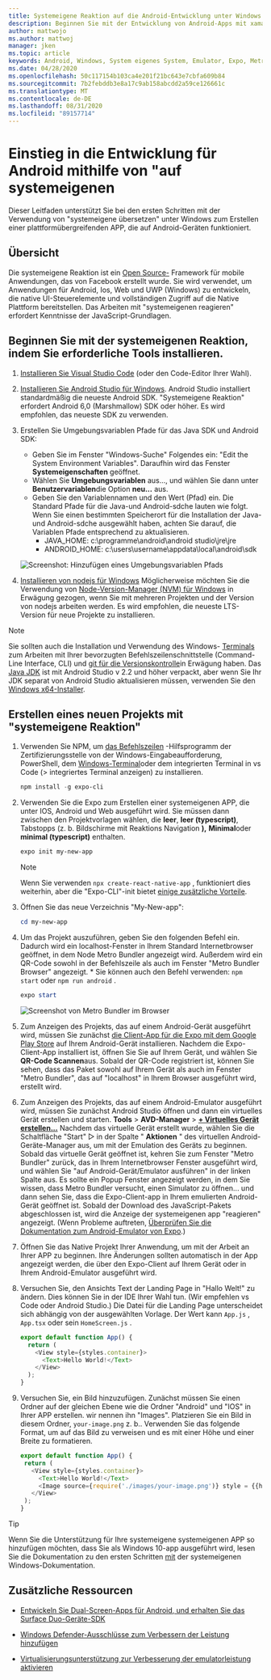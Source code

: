 ```yaml
---
title: Systemeigene Reaktion auf die Android-Entwicklung unter Windows
description: Beginnen Sie mit der Entwicklung von Android-Apps mit xamarin Native unter Windows.
author: mattwojo
ms.author: mattwoj
manager: jken
ms.topic: article
keywords: Android, Windows, System eigenes System, Emulator, Expo, Metro Bundler, Terminal
ms.date: 04/28/2020
ms.openlocfilehash: 50c117154b103ca4e201f21bc643e7cbfa609b84
ms.sourcegitcommit: 7b2febddb3e8a17c9ab158abcdd2a59ce126661c
ms.translationtype: MT
ms.contentlocale: de-DE
ms.lasthandoff: 08/31/2020
ms.locfileid: "89157714"
---
```

# <a name="get-started-developing-for-android-using-react-native"></a>Einstieg in die Entwicklung für Android mithilfe von "auf systemeigenen

Dieser Leitfaden unterstützt Sie bei den ersten Schritten mit der Verwendung von "systemeigene übersetzen" unter Windows zum Erstellen einer plattformübergreifenden APP, die auf Android-Geräten funktioniert.

## <a name="overview"></a>Übersicht

Die systemeigene Reaktion ist ein [Open Source-](https://github.com/facebook/react-native) Framework für mobile Anwendungen, das von Facebook erstellt wurde. Sie wird verwendet, um Anwendungen für Android, Ios, Web und UWP (Windows) zu entwickeln, die native UI-Steuerelemente und vollständigen Zugriff auf die Native Plattform bereitstellen. Das Arbeiten mit "systemeigenen reagieren" erfordert Kenntnisse der JavaScript-Grundlagen.

## <a name="get-started-with-react-native-by-installing-required-tools"></a>Beginnen Sie mit der systemeigenen Reaktion, indem Sie erforderliche Tools installieren.

1. [Installieren Sie Visual Studio Code](https://code.visualstudio.com) (oder den Code-Editor Ihrer Wahl).

2. [Installieren Sie Android Studio für Windows](https://developer.android.com/studio). Android Studio installiert standardmäßig die neueste Android SDK. "Systemeigene Reaktion" erfordert Android 6,0 (Marshmallow) SDK oder höher. Es wird empfohlen, das neueste SDK zu verwenden.

3. Erstellen Sie Umgebungsvariablen Pfade für das Java SDK und Android SDK:
    - Geben Sie im Fenster "Windows-Suche" Folgendes ein: "Edit the System Environment Variables". Daraufhin wird das Fenster **Systemeigenschaften** geöffnet.
    - Wählen Sie **Umgebungsvariablen** aus..., und wählen Sie dann unter **Benutzervariablen**die Option **neu...** aus.
    - Geben Sie den Variablennamen und den Wert (Pfad) ein. Die Standard Pfade für die Java-und Android-sdche lauten wie folgt. Wenn Sie einen bestimmten Speicherort für die Installation der Java-und Android-sdche ausgewählt haben, achten Sie darauf, die Variablen Pfade entsprechend zu aktualisieren.
        - JAVA_HOME: c:\programme\android\android studio\jre\jre
        - ANDROID_HOME: c:\users\username\appdata\local\android\sdk

    ![Screenshot: Hinzufügen eines Umgebungsvariablen Pfads](../images/add-environmental-variable-path.png)

4. [Installieren von nodejs für Windows](https://nodejs.org/en/) Möglicherweise möchten Sie die Verwendung von [Node-Version-Manager (NVM) für Windows](https://github.com/coreybutler/nvm-windows#node-version-manager-nvm-for-windows) in Erwägung gezogen, wenn Sie mit mehreren Projekten und der Version von nodejs arbeiten werden. Es wird empfohlen, die neueste LTS-Version für neue Projekte zu installieren.

> [!NOTE]
> Sie sollten auch die Installation und Verwendung des Windows- [Terminals](https://www.microsoft.com/p/windows-terminal-preview/9n0dx20hk701?activetab=pivot:overviewtab) zum Arbeiten mit Ihrer bevorzugten Befehlszeilenschnittstelle (Command-Line Interface, CLI) und [git für die Versionskontrolle](https://git-scm.com/downloads)in Erwägung haben. Das [Java JDK](https://www.oracle.com/java/technologies/javase-downloads.html) ist mit Android Studio v 2.2 und höher verpackt, aber wenn Sie Ihr JDK separat von Android Studio aktualisieren müssen, verwenden Sie den [Windows x64-Installer](https://www.oracle.com/java/technologies/javase-jdk14-downloads.html).

## <a name="create-a-new-project-with-react-native"></a>Erstellen eines neuen Projekts mit "systemeigene Reaktion"

1. Verwenden Sie NPM, um [das Befehlszeilen](https://docs.expo.io/versions/latest/) -Hilfsprogramm der Zertifizierungsstelle von der Windows-Eingabeaufforderung, PowerShell, dem [Windows-Terminal](https://www.microsoft.com/p/windows-terminal-preview/9n0dx20hk701?activetab=pivot:overviewtab)oder dem integrierten Terminal in vs Code (> integriertes Terminal anzeigen) zu installieren.

    ```powershell
    npm install -g expo-cli
    ```

2. Verwenden Sie die Expo zum Erstellen einer systemeigenen APP, die unter IOS, Android und Web ausgeführt wird. Sie müssen dann zwischen den Projektvorlagen wählen, die **leer**, **leer (typescript)**, Tabstopps (z. b. Bildschirme mit Reaktions Navigation **),** **Minimal**oder **minimal (typescript)** enthalten.

    ```powershell
    expo init my-new-app
    ```

    > [!NOTE]
    > Wenn Sie verwenden `npx create-react-native-app` , funktioniert dies weiterhin, aber die "Expo-CLI"-init bietet [einige zusätzliche Vorteile](https://github.com/react-native-community/discussions-and-proposals/issues/23).

3. Öffnen Sie das neue Verzeichnis "My-New-app":

    ```powershell
    cd my-new-app
    ```

4. Um das Projekt auszuführen, geben Sie den folgenden Befehl ein. Dadurch wird ein localhost-Fenster in Ihrem Standard Internetbrowser geöffnet, in dem Node Metro Bundler angezeigt wird. Außerdem wird ein QR-Code sowohl in der Befehlszeile als auch im Fenster "Metro Bundler Browser" angezeigt. * Sie können auch den Befehl verwenden: `npm start` oder `npm run android` .

     ```powershell
    expo start
    ```

    ![Screenshot von Metro Bundler im Browser](../images/metro-bundler.png)

5. Zum Anzeigen des Projekts, das auf einem Android-Gerät ausgeführt wird, müssen Sie zunächst [die Client-App für die Expo mit dem Google Play Store](https://play.google.com/store/apps/details?id=host.exp.exponent&hl=en_US) auf Ihrem Android-Gerät installieren. Nachdem die Expo-Client-App installiert ist, öffnen Sie Sie auf Ihrem Gerät, und wählen Sie **QR-Code Scannen**aus. Sobald der QR-Code registriert ist, können Sie sehen, dass das Paket sowohl auf Ihrem Gerät als auch im Fenster "Metro Bundler", das auf "localhost" in Ihrem Browser ausgeführt wird, erstellt wird.

6. Zum Anzeigen des Projekts, das auf einem Android-Emulator ausgeführt wird, müssen Sie zunächst Android Studio öffnen und dann ein virtuelles Gerät erstellen und starten. **Tools**  >  **AVD-Manager**  >  **[+ Virtuelles Gerät erstellen...](https://developer.android.com/studio/run/managing-avds#createavd)** Nachdem das virtuelle Gerät erstellt wurde, wählen Sie die Schaltfläche "Start" ▷ in der Spalte " **Aktionen** " des virtuellen Android-Geräte-Manager aus, um mit der Emulation des Geräts zu beginnen. Sobald das virtuelle Gerät geöffnet ist, kehren Sie zum Fenster "Metro Bundler" zurück, das in Ihrem Internetbrowser Fenster ausgeführt wird, und wählen Sie "auf Android-Gerät/Emulator ausführen" in der linken Spalte aus. Es sollte ein Popup Fenster angezeigt werden, in dem Sie wissen, dass Metro Bundler versucht, einen Simulator zu öffnen... und dann sehen Sie, dass die Expo-Client-app in Ihrem emulierten Android-Gerät geöffnet ist. Sobald der Download des JavaScript-Pakets abgeschlossen ist, wird die Anzeige der systemeigenen app "reagieren" angezeigt. (Wenn Probleme auftreten, [Überprüfen Sie die Dokumentation zum Android-Emulator von Expo](https://docs.expo.io/workflow/android-studio-emulator/).)

7. Öffnen Sie das Native Projekt Ihrer Anwendung, um mit der Arbeit an Ihrer APP zu beginnen. Ihre Änderungen sollten automatisch in der App angezeigt werden, die über den Expo-Client auf Ihrem Gerät oder in Ihrem Android-Emulator ausgeführt wird.

8. Versuchen Sie, den Ansichts Text der Landing Page in "Hallo Welt!" zu ändern. Dies können Sie in der IDE Ihrer Wahl tun. (Wir empfehlen vs Code oder Android Studio.) Die Datei für die Landing Page unterscheidet sich abhängig von der ausgewählten Vorlage. Der Wert kann `App.js` , `App.tsx` oder sein `HomeScreen.js` .

    ```typescript
    export default function App() {
      return (
        <View style={styles.container}>
          <Text>Hello World!</Text>
        </View>
      );
    }
    ```

9. Versuchen Sie, ein Bild hinzuzufügen. Zunächst müssen Sie einen Ordner auf der gleichen Ebene wie die Ordner "Android" und "IOS" in Ihrer APP erstellen. wir nennen ihn "Images". Platzieren Sie ein Bild in diesem Ordner, `your-image.png` z. b.. Verwenden Sie das folgende Format, um auf das Bild zu verweisen und es mit einer Höhe und einer Breite zu formatieren.

     ```typescript
    export default function App() {
      return (
        <View style={styles.container}>
          <Text>Hello World!</Text>
          <Image source={require('./images/your-image.png')} style = {{height: 200, width: 250, }} />
        </View>
      );
    }
    ```

> [!TIP]
> Wenn Sie die Unterstützung für Ihre systemeigene systemeigenen APP so hinzufügen möchten, dass Sie als Windows 10-app ausgeführt wird, lesen Sie die Dokumentation zu den ersten Schritten [mit](https://microsoft.github.io/react-native-windows/docs/getting-started) der systemeigenen Windows-Dokumentation.

## <a name="additional-resources"></a>Zusätzliche Ressourcen

- [Entwickeln Sie Dual-Screen-Apps für Android, und erhalten Sie das Surface Duo-Geräte-SDK](/dual-screen/android/)

- [Windows Defender-Ausschlüsse zum Verbessern der Leistung hinzufügen](defender-settings.md)

- [Virtualisierungsunterstützung zur Verbesserung der emulatorleistung aktivieren](emulator.md#enable-virtualization-support)